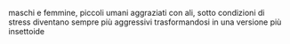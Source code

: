  maschi e femmine, piccoli umani aggraziati con ali, sotto condizioni di stress diventano sempre più aggressivi trasformandosi in una versione più insettoide
